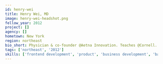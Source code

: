 ```yaml
---
id: henry-wei
title: Henry Wei, MD
image: henry-wei-headshot.png
fellow_year: 2012
project: []
agency: []
hometown: New York
region: northeast
bio_short: Physician & co-founder @Aetna Innovation. Teaches @Cornell. Worked @health IT co. & @McKinsey. Cornell MD; Harvard AB+AM. Husband & dad.
tags: ['northeast', '2012']
skills: ['frontend development', 'product', 'business development', 'backend development']
---
```



